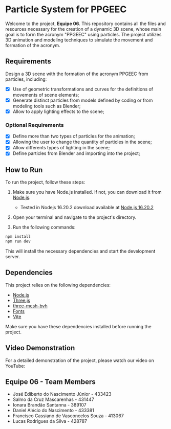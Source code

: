 # Particle System for PPGEEC

Welcome to the project, **Equipe 06**. This repository contains all the files and resources necessary for the creation of a dynamic 3D scene, whose main goal is to form the acronym "PPGEEC" using particles. The project utilizes 3D animation and modeling techniques to simulate the movement and formation of the acronym. 

## Requirements

Design a 3D scene with the formation of the acronym PPGEEC from particles, including:

- [x] Use of geometric transformations and curves for the definitions of movements of scene elements;
- [x] Generate distinct particles from models defined by coding or from modeling tools such as Blender;
- [x] Allow to apply lighting effects to the scene;

### Optional Requirements

- [x] Define more than two types of particles for the animation;
- [x] Allowing the user to change the quantity of particles in the scene;
- [x] Allow differents types of lighting in the scene;
- [x] Define particles from Blender and importing into the project;

## How to Run <a name="how-to-run"></a>

To run the project, follow these steps:

1. Make sure you have Node.js installed. If not, you can download it from [Node.js](https://nodejs.org/en/).
   - Tested in Nodejs 16.20.2 download available at [Node.js 16.20.2](https://nodejs.org/download/release/v16.20.2/)

3. Open your terminal and navigate to the project's directory.

4. Run the following commands:

```powershell
npm install
npm run dev
```

This will install the necessary dependencies and start the development server.

## Dependencies <a name="dependencies"></a>

This project relies on the following dependencies:

- [Node.js](https://nodejs.org/en/)
- [Three.js](https://threejs.org/)
- [three-mesh-bvh](https://www.npmjs.com/package/three-mesh-bvh)
- [Fonts](https://components.ai/)
- [Vite](https://vitejs.dev/)

Make sure you have these dependencies installed before running the project.

## Video Demonstration <a name="video-demonstration"></a>

For a detailed demonstration of the project, please watch our video on YouTube:

## Equipe 06 - Team Members

- José Ediberto do Nascimento Júnior - 433423
- Salmo da Cruz Mascarenhas - 431447
- Ionara Brandão Santanna - 389107
- Daniel Alécio do Nascimento - 433381
- Francisco Cassiano de Vasconcelos Souza - 413067
- Lucas Rodrigues da Silva - 428787